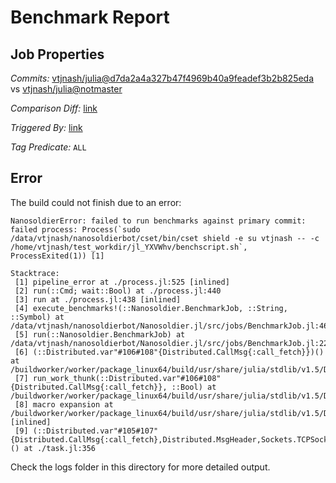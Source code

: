 # Benchmark Report

## Job Properties

*Commits:* [vtjnash/julia@d7da2a4a327b47f4969b40a9feadef3b2b825eda](https://github.com/vtjnash/julia/commit/d7da2a4a327b47f4969b40a9feadef3b2b825eda) vs [vtjnash/julia@notmaster](https://github.com/vtjnash/julia/commit/notmaster)

*Comparison Diff:* [link](https://github.com/vtjnash/julia/compare/notmaster..d7da2a4a327b47f4969b40a9feadef3b2b825eda)

*Triggered By:* [link](https://github.com/vtjnash/julia/commit/d7da2a4a327b47f4969b40a9feadef3b2b825eda#commitcomment-48322287)

*Tag Predicate:* `ALL`

## Error

The build could not finish due to an error:

```
NanosoldierError: failed to run benchmarks against primary commit: failed process: Process(`sudo /data/vtjnash/nanosoldierbot/cset/bin/cset shield -e su vtjnash -- -c /home/vtjnash/test_workdir/jl_YXVWhv/benchscript.sh`, ProcessExited(1)) [1]

Stacktrace:
 [1] pipeline_error at ./process.jl:525 [inlined]
 [2] run(::Cmd; wait::Bool) at ./process.jl:440
 [3] run at ./process.jl:438 [inlined]
 [4] execute_benchmarks!(::Nanosoldier.BenchmarkJob, ::String, ::Symbol) at /data/vtjnash/nanosoldierbot/Nanosoldier.jl/src/jobs/BenchmarkJob.jl:468
 [5] run(::Nanosoldier.BenchmarkJob) at /data/vtjnash/nanosoldierbot/Nanosoldier.jl/src/jobs/BenchmarkJob.jl:228
 [6] (::Distributed.var"#106#108"{Distributed.CallMsg{:call_fetch}})() at /buildworker/worker/package_linux64/build/usr/share/julia/stdlib/v1.5/Distributed/src/process_messages.jl:294
 [7] run_work_thunk(::Distributed.var"#106#108"{Distributed.CallMsg{:call_fetch}}, ::Bool) at /buildworker/worker/package_linux64/build/usr/share/julia/stdlib/v1.5/Distributed/src/process_messages.jl:79
 [8] macro expansion at /buildworker/worker/package_linux64/build/usr/share/julia/stdlib/v1.5/Distributed/src/process_messages.jl:294 [inlined]
 [9] (::Distributed.var"#105#107"{Distributed.CallMsg{:call_fetch},Distributed.MsgHeader,Sockets.TCPSocket})() at ./task.jl:356
```

Check the logs folder in this directory for more detailed output.


